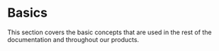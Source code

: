 # Basics

This section covers the basic concepts that are used in the rest of the documentation and throughout our products.
